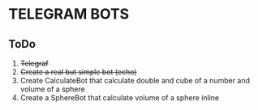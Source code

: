 # TELEGRAM BOTS

## ToDo

1. ~~Telegraf~~
1. ~~Create a real but simple bot (echo)~~
1. Create CalculateBot that calculate double and cube of a number and volume of a sphere
1. Create a SphereBot that calculate volume of a sphere inline